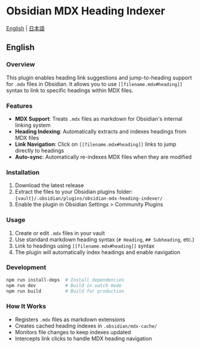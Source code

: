 # Obsidian MDX Heading Indexer

[English](README.md) | [日本語](README.ja.md)

## English

### Overview
This plugin enables heading link suggestions and jump-to-heading support for `.mdx` files in Obsidian. It allows you to use `[[filename.mdx#heading]]` syntax to link to specific headings within MDX files.

### Features
- **MDX Support**: Treats `.mdx` files as markdown for Obsidian's internal linking system
- **Heading Indexing**: Automatically extracts and indexes headings from MDX files
- **Link Navigation**: Click on `[[filename.mdx#heading]]` links to jump directly to headings
- **Auto-sync**: Automatically re-indexes MDX files when they are modified

### Installation
1. Download the latest release
2. Extract the files to your Obsidian plugins folder: `{vault}/.obsidian/plugins/obsidian-mdx-heading-indexer/`
3. Enable the plugin in Obsidian Settings > Community Plugins

### Usage
1. Create or edit `.mdx` files in your vault
2. Use standard markdown heading syntax (`# Heading`, `## Subheading`, etc.)
3. Link to headings using `[[filename.mdx#heading]]` syntax
4. The plugin will automatically index headings and enable navigation

### Development
```bash
npm run install-deps  # Install dependencies
npm run dev           # Build in watch mode
npm run build         # Build for production
```

### How It Works
- Registers `.mdx` files as markdown extensions
- Creates cached heading indexes in `.obsidian/mdx-cache/`
- Monitors file changes to keep indexes updated
- Intercepts link clicks to handle MDX heading navigation